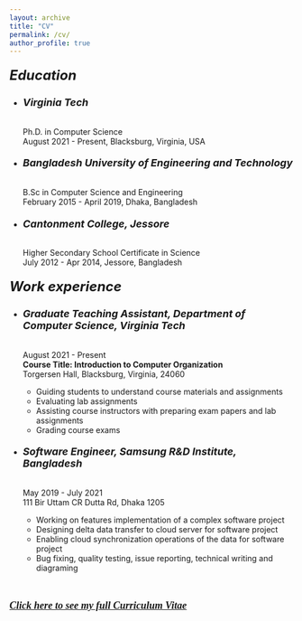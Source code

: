 ```yaml
---
layout: archive
title: "CV"
permalink: /cv/
author_profile: true
---
```

##### <font size = "+2.5"><b>Education</b></font>
- ###### <font size = "+1.5"><b>Virginia Tech</b></font>
    Ph.D. in Computer Science<br>
    August 2021 - Present, Blacksburg, Virginia, USA
- ###### <font size = "+1.5"><b>Bangladesh University of Engineering and Technology</b></font>
    B.Sc in Computer Science and Engineering<br>
    February 2015 - April 2019, Dhaka, Bangladesh
- ###### <font size = "+1.5"><b>Cantonment College, Jessore</b></font>
    Higher Secondary School Certificate in Science<br>
    July 2012 - Apr 2014, Jessore, Bangladesh

##### <font size = "+2.5"><b>Work experience</b></font>
- ###### <font size = "+1.5"><b>Graduate Teaching Assistant, Department of Computer Science, Virginia Tech</b></font>
    August 2021 - Present<br>
    <b>Course Title: Introduction to Computer Organization</b> <br>
    Torgersen Hall, Blacksburg, Virginia, 24060
  - Guiding students to understand course materials and assignments
  - Evaluating lab assignments
  - Assisting course instructors with preparing exam papers and lab assignments
  - Grading course exams

- ###### <font size = "+1.5"><b>Software Engineer, Samsung R&D Institute, Bangladesh</b></font>
    May 2019 - July 2021<br>
    111 Bir Uttam CR Dutta Rd, Dhaka 1205
  - Working on features implementation of a complex software project
  - Designing delta data transfer to cloud server for software project
  - Enabling cloud synchronization operations of the data for software project
  - Bug fixing, quality testing, issue reporting, technical writing and diagraming
  
<br> <br>
<a href = "https://drive.google.com/file/d/15YlPljvrkROxhXLnvwSr9naI71jRNo_O/view?usp=sharing" target="_blank" rel="noopener noreferrer"><font face = "Segoe Print" size = "+1.5"><b><i>Click here to see my full Curriculum Vitae</i></b></font></a> 

